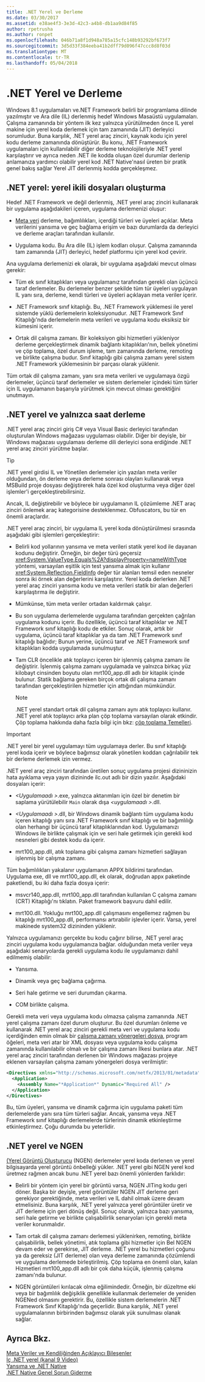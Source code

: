 ```yaml
---
title: .NET Yerel ve Derleme
ms.date: 03/30/2017
ms.assetid: e38ae4f3-3e3d-42c3-a4b8-db1aa9d84f85
author: rpetrusha
ms.author: ronpet
ms.openlocfilehash: 046b71a8f1d948a785a15cfc148b93292bf673f7
ms.sourcegitcommit: 3d5d33f384eeba41b2dff79d096f47ccc8d8f03d
ms.translationtype: MT
ms.contentlocale: tr-TR
ms.lasthandoff: 05/04/2018
---
```

# <a name="net-native-and-compilation"></a>.NET Yerel ve Derleme
Windows 8.1 uygulamaları ve.NET Framework belirli bir programlama dilinde yazılmıştır ve Ara dile (IL) derlenmiş hedef Windows Masaüstü uygulamaları. Çalışma zamanında bir yöntem ilk kez yalnızca yürütülmeden önce IL yerel makine için yerel koda derlemek için tam zamanında (JIT) derleyici sorumludur. Buna karşılık, .NET yerel araç zinciri, kaynak kodu için yerel kodu derleme zamanında dönüştürür. Bu konu, .NET Framework uygulamaları için kullanılabilir diğer derleme teknolojileriyle .NET yerel karşılaştırır ve ayrıca neden .NET ile kodda oluşan özel durumlar derlenip anlamanıza yardımcı olabilir yerel kod .NET Native'nasıl üreten bir pratik genel bakış sağlar Yerel JIT derlenmiş kodda gerçekleşmez.  
  
## <a name="net-native-generating-native-binaries"></a>.NET yerel: yerel ikili dosyaları oluşturma  
 Hedef .NET Framework ve değil derlenmiş, .NET yerel araç zinciri kullanarak bir uygulama aşağıdakileri içeren, uygulama derlemenizi oluşur:  
  
-   [Meta veri](../../../docs/standard/metadata-and-self-describing-components.md) derleme, bağımlılıkları, içerdiği türleri ve üyeleri açıklar. Meta verilerini yansıma ve geç bağlama erişim ve bazı durumlarda da derleyici ve derleme araçları tarafından kullanılır.  
  
-   Uygulama kodu. Bu Ara dile (IL) işlem kodları oluşur. Çalışma zamanında tam zamanında (JIT) derleyici, hedef platformu için yerel kod çevirir.  
  
 Ana uygulama derlemenizi ek olarak, bir uygulama aşağıdaki mevcut olması gerekir:  
  
-   Tüm ek sınıf kitaplıkları veya uygulamanız tarafından gerekli olan üçüncü taraf derlemeler. Bu derlemeler benzer şekilde tüm tür üyeleri uygulayan IL yanı sıra, derleme, kendi türleri ve üyeleri açıklayan meta veriler içerir.  
  
-   .NET Framework sınıf kitaplığı. Bu, .NET Framework yüklemesi ile yerel sistemde yüklü derlemelerin koleksiyonudur. .NET Framework Sınıf Kitaplığı'nda derlemelerin meta verileri ve uygulama kodu eksiksiz bir kümesini içerir.  
  
-   Ortak dil çalışma zamanı. Bir koleksiyon gibi hizmetleri yükleniyor derleme gerçekleştirmek dinamik bağlantı kitaplıkları'nın, bellek yönetimi ve çöp toplama, özel durum işleme, tam zamanında derleme, remoting ve birlikte çalışma budur. Sınıf kitaplığı gibi çalışma zamanı yerel sistem .NET Framework yüklemesinin bir parçası olarak yüklenir.  
  
 Tüm ortak dil çalışma zamanı, yanı sıra meta verileri ve uygulamaya özgü derlemeler, üçüncü taraf derlemeler ve sistem derlemeler içindeki tüm türler için IL uygulamanın başarıyla yürütmek için mevcut olması gerektiğini unutmayın.  
  
## <a name="net-native-and-just-in-time-compilation"></a>.NET yerel ve yalnızca saat derleme  
 .NET yerel araç zinciri giriş C# veya Visual Basic derleyici tarafından oluşturulan Windows mağazası uygulaması olabilir. Diğer bir deyişle, bir Windows mağazası uygulaması derleme dili derleyici sona erdiğinde .NET yerel araç zinciri yürütme başlar.  
  
> [!TIP]
>  .NET yerel girdisi IL ve Yönetilen derlemeler için yazılan meta veriler olduğundan, ön derleme veya derleme sonrası olayları kullanarak veya MSBuild proje dosyası değiştirerek hala özel kod oluşturma veya diğer özel işlemler'i gerçekleştirebilirsiniz.  
>   
>  Ancak, IL değiştirebilir ve böylece bir uygulamanın IL çözümleme .NET araç zinciri önlemek araç kategorisine desteklenmez. Obfuscators, bu tür en önemli araçlardır.  
  
 .NET yerel araç zinciri, bir uygulama IL yerel koda dönüştürülmesi sırasında aşağıdaki gibi işlemleri gerçekleştirir:  
  
-   Belirli kod yollarının yansıma ve meta verileri statik yerel kod ile dayanan kodunu değiştirir. Örneğin, bir değer türü geçersiz <xref:System.ValueType.Equals%2A?displayProperty=nameWithType> yöntemi, varsayılan eşitlik için test yansıma almak için kullanır <xref:System.Reflection.FieldInfo> değer tür alanları temsil eden nesneler sonra iki örnek alan değerlerini karşılaştırır. Yerel koda derlerken .NET yerel araç zinciri yansıma kodu ve meta verileri statik bir alan değerleri karşılaştırma ile değiştirir.  
  
-   Mümkünse, tüm meta veriler ortadan kaldırmak çalışır.  
  
-   Bu son uygulama derlemelerde uygulama tarafından gerçekten çağrılan uygulama kodunu içerir. Bu özellikle, üçüncü taraf kitaplıklar ve .NET Framework sınıf kitaplığı kodu de etkiler. Sonuç olarak, artık bir uygulama, üçüncü taraf kitaplıklar ya da tam .NET Framework sınıf kitaplığı bağlıdır; Bunun yerine, üçüncü taraf ve .NET Framework sınıf kitaplıkları kodda uygulamada sunulmuştur.  
  
-   Tam CLR öncelikle atık toplayıcı içeren bir işlenmiş çalışma zamanı ile değiştirir. İşlenmiş çalışma zamanı uygulamada ve yalnızca birkaç yüz kilobayt cinsinden boyutu olan mrt100_app.dll adlı bir kitaplık içinde bulunur. Statik bağlama gereken birçok ortak dil çalışma zamanı tarafından gerçekleştirilen hizmetler için attığından mümkündür.  
  
    > [!NOTE]
    >  .NET yerel standart ortak dil çalışma zamanı aynı atık toplayıcı kullanır. .NET yerel atık toplayıcı arka plan çöp toplama varsayılan olarak etkindir. Çöp toplama hakkında daha fazla bilgi için bkz: [çöp toplama Temelleri](../../../docs/standard/garbage-collection/fundamentals.md).  
  
> [!IMPORTANT]
>  .NET yerel bir yerel uygulamayı tüm uygulamaya derler. Bu sınıf kitaplığı yerel koda içerir ve böylece bağımsız olarak yönetilen koddan çağrılabilir tek bir derleme derlemek izin vermez.  
  
 .NET yerel araç zinciri tarafından üretilen sonuç uygulama projesi dizininizin hata ayıklama veya yayın dizininde ilc.out adlı bir dizin yazılır. Aşağıdaki dosyaları içerir:  
  
-   *\<Uygulamaadı >*.exe, yalnızca aktarımları için özel bir denetim bir saplama yürütülebilir `Main` olarak dışa  *\<uygulamaadı >*.dll.  
  
-   *\<Uygulamaadı >*.dll, bir Windows dinamik bağlantı tüm uygulama kodu içeren kitaplığı yanı sıra .NET Framework sınıf kitaplığı ve bir bağımlılığı olan herhangi bir üçüncü taraf kitaplıklarından kod.  Uygulamanızı Windows ile birlikte çalışmak için ve seri hale getirmek için gerekli kod nesneleri gibi destek kodu da içerir.  
  
-   mrt100_app.dll, atık toplama gibi çalışma zamanı hizmetleri sağlayan işlenmiş bir çalışma zamanı.  
  
 Tüm bağımlılıkları yakalanır uygulamanın APPX bildirimi tarafından.  Uygulama exe, dll ve mrt100_app.dll, ek olarak, doğrudan appx paketinde paketlendi, bu iki daha fazla dosya içerir:  
  
-   msvcr140_app.dll, mrt100_app.dll tarafından kullanılan C çalışma zamanı (CRT) Kitaplığı'nı tıklatın. Paket framework başvuru dahil edilir.  
  
-   mrt100.dll. Yokluğu mrt100_app.dll çalışmasını engellemez rağmen bu kitaplığı mrt100_app.dll, performansı artırabilir işlevler içerir. Varsa, yerel makinede system32 dizininden yüklenir.  
  
 Yalnızca uygulamanızı gerçekte bu kodu çağırır bilirse, .NET yerel araç zinciri uygulama kodu uygulamanıza bağlar. olduğundan meta veriler veya aşağıdaki senaryolarda gerekli uygulama kodu ile uygulamanızı dahil edilmemiş olabilir:  
  
-   Yansıma.  
  
-   Dinamik veya geç bağlama çağırma.  
  
-   Seri hale getirme ve seri durumdan çıkarma.  
  
-   COM birlikte çalışma.  
  
 Gerekli meta veri veya uygulama kodu olmazsa çalışma zamanında .NET yerel çalışma zamanı özel durum oluşturur. Bu özel durumları önleme ve kullanarak .NET yerel araç zinciri gerekli meta veri ve uygulama kodu içerdiğinden emin olmak bir [çalışma zamanı yönergeleri dosya](../../../docs/framework/net-native/runtime-directives-rd-xml-configuration-file-reference.md), program öğeleri, meta veri atar bir XML dosyası veya uygulama kodu çalışma zamanında kullanılabilir olmalı ve bir çalışma zamanı İlkesi bunlara atar. .NET yerel araç zinciri tarafından derlenen bir Windows mağazası projeye eklenen varsayılan çalışma zamanı yönergeleri dosya verilmiştir:  
  
```xml  
<Directives xmlns="http://schemas.microsoft.com/netfx/2013/01/metadata">  
  <Application>  
    <Assembly Name="*Application*" Dynamic="Required All" />  
  </Application>  
</Directives>  
```  
  
 Bu, tüm üyeleri, yansıma ve dinamik çağırma için uygulama paketi tüm derlemelerde yanı sıra tüm türleri sağlar. Ancak, yansıma veya .NET Framework sınıf kitaplığı derlemelerde türlerinin dinamik etkinleştirme etkinleştirmez. Çoğu durumda bu yeterlidir.  
  
## <a name="net-native-and-ngen"></a>.NET yerel ve NGEN  
 [(Yerel Görüntü Oluşturucu](../../../docs/framework/tools/ngen-exe-native-image-generator.md) (NGEN) derlemeler yerel koda derlenen ve yerel bilgisayarda yerel görüntü önbelleği yükler. .NET yerel gibi NGEN yerel kod üretmez rağmen ancak bunu .NET yerel bazı önemli yönlerden farklıdır:  
  
-   Belirli bir yöntem için yerel bir görüntü varsa, NGEN JITing kodu geri döner. Başka bir deyişle, yerel görüntüler NGEN JIT derleme geri gerekiyor gerektiğinde, meta verileri ve IL dahil olmak üzere devam etmelisiniz. Buna karşılık, .NET yerel yalnızca yerel görüntüler üretir ve JIT derleme için geri dönüş değil. Sonuç olarak, yalnızca bazı yansıma, seri hale getirme ve birlikte çalışabilirlik senaryoları için gerekli meta veriler korunmalıdır.  
  
-   Tam ortak dil çalışma zamanı derlemesi yüklenirken, remoting, birlikte çalışabilirlik, bellek yönetimi, atık toplama gibi hizmetler için Bel NGEN devam eder ve gerekirse, JIT derleme. .NET yerel bu hizmetleri çoğunu ya da gereksiz (JIT derleme) olan veya derleme zamanında çözümlendi ve uygulama derlemede birleştirilmiş. Çöp toplama en önemli olan, kalan Hizmetleri mrt100_app.dll adlı bir çok daha küçük, işlenmiş çalışma zamanı'nda bulunur.  
  
-   NGEN görüntüleri kırılacak olma eğilimindedir. Örneğin, bir düzeltme eki veya bir bağımlılık değişiklik genellikle kullanmak derlemeler de yeniden NGENed olmasını gerektirir. Bu, özellikle sistem derlemelerin .NET Framework Sınıf Kitaplığı'nda geçerlidir. Buna karşılık, .NET yerel uygulamalarının birbirinden bağımsız olarak yük sunulması olanak sağlar.  
  
## <a name="see-also"></a>Ayrıca Bkz.  
 [Meta Veriler ve Kendiliğinden Açıklayıcı Bileşenler](../../../docs/standard/metadata-and-self-describing-components.md)  
 [İç .NET yerel (kanal 9 Video)](http://channel9.msdn.com/Shows/Going+Deep/Inside-NET-Native)  
 [Yansıma ve .NET Native](../../../docs/framework/net-native/reflection-and-net-native.md)  
 [.NET Native Genel Sorun Giderme](../../../docs/framework/net-native/net-native-general-troubleshooting.md)
